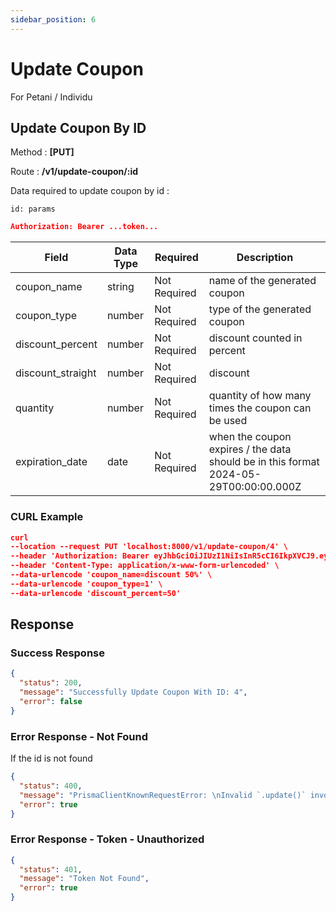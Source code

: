 ```yaml
---
sidebar_position: 6
---
```


# Update Coupon

For Petani / Individu

## Update Coupon By ID

Method : **[PUT]**

Route :
**/v1/update-coupon/:id**

Data required to update coupon by id :

```
id: params
```

```json
Authorization: Bearer ...token...
```

| Field             | Data Type | Required     | Description                                                                          |
| ----------------- | --------- | ------------ | ------------------------------------------------------------------------------------ |
| coupon_name       | string    | Not Required | name of the generated coupon                                                         |
| coupon_type       | number    | Not Required | type of the generated coupon                                                         |
| discount_percent  | number    | Not Required | discount counted in percent                                                          |
| discount_straight | number    | Not Required | discount                                                                             |
| quantity          | number    | Not Required | quantity of how many times the coupon can be used                                    |
| expiration_date   | date      | Not Required | when the coupon expires / the data should be in this format 2024-05-29T00:00:00.000Z |

### CURL Example

```json
curl
--location --request PUT 'localhost:8000/v1/update-coupon/4' \
--header 'Authorization: Bearer eyJhbGciOiJIUzI1NiIsInR5cCI6IkpXVCJ9.eyJkYXRhIjp7InVzZXJfaWQiOjcsInVzZXJuYW1lIjoiZmFyZGhhbjIiLCJwYXNzd29yZCI6IiQyYiQxMCRPalBXOGRDYW15L2JmSEFwamo1ZC4uUXJEdzU3czBRYUR1U3hVa0JnRTBleTJZLzNYWjRDYSIsIm5vX3RlbHAiOiIxMjM0NTY3ODkwMTIifSwiaWF0IjoxNzE0NzMyODkzLCJleHAiOjE3MTQ4MTkyOTN9.EBtcOes4b3RVgpwhkATHlE9bI1muOA1Tl8GAH5YerIc' \
--header 'Content-Type: application/x-www-form-urlencoded' \
--data-urlencode 'coupon_name=discount 50%' \
--data-urlencode 'coupon_type=1' \
--data-urlencode 'discount_percent=50'
```

## Response

### Success Response

```json
{
  "status": 200,
  "message": "Successfully Update Coupon With ID: 4",
  "error": false
}
```

### Error Response - Not Found

If the id is not found

```json
{
  "status": 400,
  "message": "PrismaClientKnownRequestError: \nInvalid `.update()` invocation in\n/home/fardhan/Code/farmioty/farmioty-be/src/service/home_petani/coupon.service.ts:250:10\n\n  247 \n  248 try {\n  249   await prisma.i_coupon\n→ 250     .update(\nAn operation failed because it depends on one or more records that were required but not found. Record to update not found.",
  "error": true
}
```

### Error Response - Token - Unauthorized

```json
{
  "status": 401,
  "message": "Token Not Found",
  "error": true
}
```
